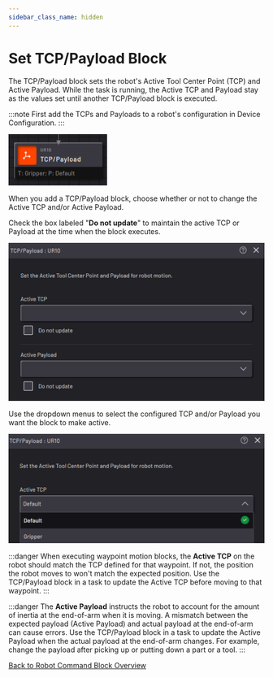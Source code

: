 ```yaml
---
sidebar_class_name: hidden
---
```


# Set TCP/Payload Block

The TCP/Payload block sets the robot's Active Tool Center Point \(TCP\) and Active Payload. While the task is running, the Active TCP and Payload stay as the values set until another TCP/Payload block is executed.

:::note
First add the TCPs and Payloads to a robot's configuration in Device Configuration.
:::

![](../Images/TaskCanvasBlockGlossary/Robot-TCPAndPayload-Block.png)

When you add a TCP/Payload block, choose whether or not to change the Active TCP and/or Active Payload.

Check the box labeled "**Do not update**" to maintain the active TCP or Payload at the time when the block executes.

![](../Images/TaskCanvasBlockGlossary/Robot-TCPAndPayload-Settings.png)

Use the dropdown menus to select the configured TCP and/or Payload you want the block to make active.

![](../Images/TaskCanvasBlockGlossary/Robot-TCPAndPayload-Settings-TCPDropdown.png)

:::danger
When executing waypoint motion blocks, the **Active TCP** on the robot should match the TCP defined for that waypoint. If not, the position the robot moves to won't match the expected position. Use the TCP/Payload block in a task to update the Active TCP before moving to that waypoint.
:::

:::danger
The **Active Payload** instructs the robot to account for the amount of inertia at the end-of-arm when it is moving. A mismatch between the expected payload \(Active Payload\) and actual payload at the end-of-arm can cause errors. Use the TCP/Payload block in a task to update the Active Payload when the actual payload at the end-of-arm changes. For example, change the payload after picking up or putting down a part or a tool.
:::

[Back to Robot Command Block Overview](Robot-Overview.md)
